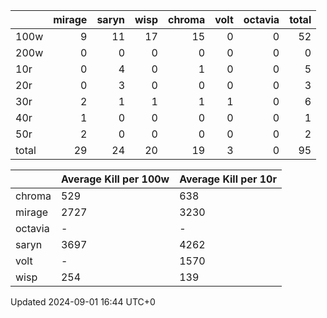 |       |   mirage |   saryn |   wisp |   chroma |   volt |   octavia |   total |
|:------|---------:|--------:|-------:|---------:|-------:|----------:|--------:|
| 100w  |        9 |      11 |     17 |       15 |      0 |         0 |      52 |
| 200w  |        0 |       0 |      0 |        0 |      0 |         0 |       0 |
| 10r   |        0 |       4 |      0 |        1 |      0 |         0 |       5 |
| 20r   |        0 |       3 |      0 |        0 |      0 |         0 |       3 |
| 30r   |        2 |       1 |      1 |        1 |      1 |         0 |       6 |
| 40r   |        1 |       0 |      0 |        0 |      0 |         0 |       1 |
| 50r   |        2 |       0 |      0 |        0 |      0 |         0 |       2 |
| total |       29 |      24 |     20 |       19 |      3 |         0 |      95 |

|         | Average Kill per 100w   | Average Kill per 10r   |
|:--------|:------------------------|:-----------------------|
| chroma  | 529                     | 638                    |
| mirage  | 2727                    | 3230                   |
| octavia | -                       | -                      |
| saryn   | 3697                    | 4262                   |
| volt    | -                       | 1570                   |
| wisp    | 254                     | 139                    |

Updated 2024-09-01 16:44 UTC+0